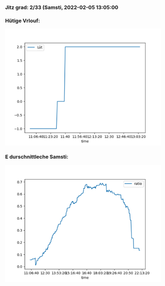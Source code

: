 ### Jitz grad: 2/33 (Samsti, 2022-02-05 13:05:00

### Hütige Vrlouf:
![Graph](Today.png)

### E durschnittleche Samsti:
![Graph](Samsti.png)
